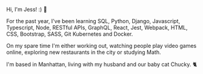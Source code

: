 Hi, I'm Jess! :) 👾

For the past year, I've been learning SQL, Python, Django, Javascript, Typescript, Node, RESTful APIs, GraphQL, React, Jest, Webpack, HTML, CSS, Bootstrap, SASS, Git Kubernetes and Docker.

On my spare time I'm either working out, watching people play video games online, exploring new restaurants in the city or studying Math.

I'm based in Manhattan, living with my husband and our baby cat Chucky. 🐈

